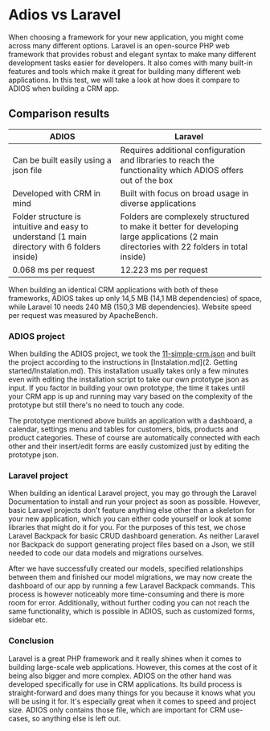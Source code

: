 # Adios vs Laravel

When choosing a framework for your new application, you might come across many different
options. Laravel is an open-source PHP web framework that provides robust and elegant syntax
to make many different development tasks easier for developers. It also comes with many
built-in features and tools which make it great for building many different web applications.
In this test, we will take a look at how does it compare to ADIOS when building a CRM app.

## Comparison results

| ADIOS                                                                                         | Laravel                                                                                                                                    |
|-----------------------------------------------------------------------------------------------|--------------------------------------------------------------------------------------------------------------------------------------------|
| Can be built easily using a json file                                                         | Requires additional configuration and libraries to reach the functionality which ADIOS offers out of the box                               |
| Developed with CRM in mind                                                                    | Built with focus on broad usage in diverse applications                                                                                    |
| Folder structure is intuitive and easy to understand (1 main directory with 6 folders inside) | Folders are complexely structured to make it better for developing large applications (2 main directories with 22 folders in total inside) |
| 0.068 ms per request                                                                          | 12.223 ms per request                                                                                                                      |

When building an identical CRM applications with both of these frameworks, ADIOS takes up only 14,5 MB (14,1 MB
dependencies) of space, while Laravel 10 needs 240 MB (150,3 MB dependencies). Website speed per request was measured by
ApacheBench.

### ADIOS project

When building the ADIOS project, we took the [11-simple-crm.json](../../resources/examples/11-simple-crm.json)
and built the project according to the instructions in [Instalation.md](2. Getting started/Instalation.md).
This installation usually takes only a few minutes even with editing the installation script to take our own prototype
json as input. If you factor in building your own prototype, the time it takes until your CRM app is up and running may
vary based on the complexity of the prototype but still there's no need to touch any code.

The prototype mentioned above builds an application with a dashboard, a calendar, settings menu
and tables for customers, bids, products and product categories. These of course are automatically
connected with each other and their insert/edit forms are easily customized just by
editing the prototype json.

### Laravel project

When building an identical Laravel project, you may go through the Laravel Documentation to
install and run your project as soon as possible. However, basic Laravel projects don't feature
anything else other than a skeleton for your new application, which you can either code yourself
or look at some libraries that might do it for you. For the purposes of this test, we chose
Laravel Backpack for basic CRUD dashboard generation. As neither Laravel nor Backpack do support generating project
files based on a Json, we still needed to code our data models and migrations ourselves.

After we have successfully created our models, specified relationships between them and
finished our model migrations, we may now create the dashboard of our app by running a few
Laravel Backpack commands. This process is however noticeably more time-consuming and there is more
room for error. Additionally, without further coding you can not reach the same functionality,
which is possible in ADIOS, such as customized forms, sidebar etc.

### Conclusion

Laravel is a great PHP framework and it really shines when it comes to building large-scale web applications.
However, this comes at the cost of it being also bigger and more complex. ADIOS on the other
hand was developed specifically for use in CRM applications. Its build process is straight-forward
and does many things for you because it knows what you will be using it for. It's especially great when it comes to
speed and project size. ADIOS only contains those file, which are important for CRM use-cases, so anything else is left
out.
